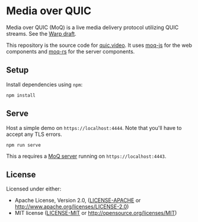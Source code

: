 # Media over QUIC

Media over QUIC (MoQ) is a live media delivery protocol utilizing QUIC streams.
See the [Warp draft](https://datatracker.ietf.org/doc/draft-lcurley-warp/).

This repository is the source code for [quic.video](https://quic.video).
It uses [moq-js](https://github.com/kixelated/moq-js) for the web components and [moq-rs](https://github.com/kixelated/moq-rs) for the server components.

## Setup

Install dependencies using `npm`:

```
npm install
```

## Serve

Host a simple demo on `https://localhost:4444`. Note that you'll have to accept any TLS errors.

```
npm run serve
```

This a requires a [MoQ server](https://github.com/kixelated/moq-rs) running on `https://localhost:4443`.

## License

Licensed under either:

-   Apache License, Version 2.0, ([LICENSE-APACHE](LICENSE-APACHE) or http://www.apache.org/licenses/LICENSE-2.0)
-   MIT license ([LICENSE-MIT](LICENSE-MIT) or http://opensource.org/licenses/MIT)

